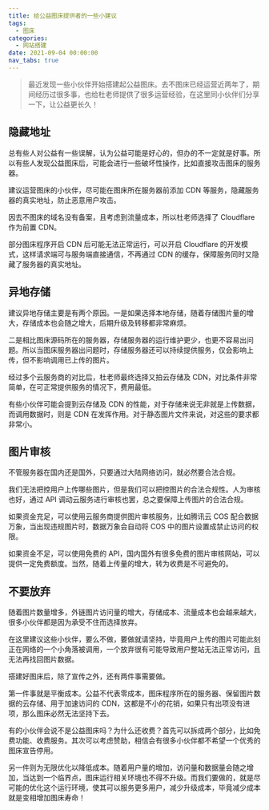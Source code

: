 ```yaml
---
title: 给公益图床提供者的一些小建议
tags:
  - 图床
categories:
  - 网站搭建
date: 2021-09-04 00:00:00
nav_tabs: true
---
```


> 最近发现一些小伙伴开始搭建起公益图床。去不图床已经运营近两年了，期间经历过很多事，也给杜老师提供了很多运营经验，在这里同小伙伴们分享一下，让公益更长久！

<!-- more -->

## 隐藏地址

总有些人对公益有一些误解，认为公益可能是好心的，但办的不一定就是好事。所以有些人发现公益图床后，可能会进行一些破坏性操作，比如直接攻击图床的服务器。

建议运营图床的小伙伴，尽可能在图床所在服务器前添加 CDN 等服务，隐藏服务器的真实地址，防止恶意用户攻击。

因去不图床的域名没有备案，且考虑到流量成本，所以杜老师选择了 Cloudflare 作为前置 CDN。

部分图床程序开启 CDN 后可能无法正常运行，可以开启 Cloudflare 的开发模式，这样请求端可与服务端直接通信，不再通过 CDN 的缓存，保障服务同时又隐藏了服务器的真实地址。

## 异地存储

建议异地存储主要是有两个原因。一是如果选择本地存储，随着存储图片量的增大，存储成本也会随之增大，后期升级及转移都非常麻烦。

二是相比图床源码所在的服务器，存储服务器的运行维护更少，也更不容易出问题。所以当图床服务器出问题时，存储服务器还可以持续提供服务，仅会影响上传，但不影响调用已上传的图片。

经过多个云服务商的对比后，杜老师最终选择又拍云存储及 CDN，对比条件非常简单，在可正常提供服务的情况下，费用最低。

有些小伙伴可能会提到云存储及 CDN 的性能，对于存储来说无非就是上传数据，而调用数据时，则是 CDN 在发挥作用。对于静态图片文件来说，对这些的要求都非常小。

## 图片审核

不管服务器在国内还是国外，只要通过大陆网络访问，就必然要合法合规。

我们无法把控用户上传哪些图片，但是我们可以把控图片的合法合规性。人为审核也好，通过 API 调动云服务进行审核也罢，总之要保障上传图片的合法合规。

如果资金充足，可以使用云服务商提供图片审核服务，比如腾讯云 COS 配合数据万象，当出现违规图片时，数据万象会自动将 COS 中的图片设置成禁止访问的权限。

如果资金不足，可以使用免费的 API，国内国外有很多免费的图片审核网站，可以提供一定免费额度。当然，随着上传量的增大，转为收费是不可避免的。

## 不要放弃

随着图片数量增多，外链图片访问量的增大，存储成本、流量成本也会越来越大，很多小伙伴都是因为承受不住而选择放弃。

在这里建议这些小伙伴，要么不做，要做就请坚持，毕竟用户上传的图片可能此刻正在网络的一个小角落被调用，一个放弃很有可能导致用户整站无法正常访问，且无法再找回图片数据。

搭建好图床后，除了宣传之外，还有两件事需要做。

第一件事就是平衡成本。公益不代表零成本，图床程序所在的服务器、保留图片数据的云存储、用于加速访问的 CDN，这都是不小的花销，如果只有出项没有进项，那么图床必然无法坚持下去。

有的小伙伴会说不是公益图床吗？为什么还收费？首先可以拆成两个部分，比如免费功能、收费服务。其次可以考虑赞助，相信会有很多小伙伴都不希望一个优秀的图床宣告停用。

另一件则为无限优化以降低成本。随着用户量的增加，访问量和数据量会随之增加，当达到一个临界点，图床运行相关环境也不得不升级。而我们要做的，就是尽可能的优化这个运行环境，使其可以服务更多用户，减少升级成本，毕竟减少成本就是变相增加图床寿命！
